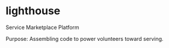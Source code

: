 # lighthouse
  Service Marketplace Platform
  
  Purpose: Assembling code to power volunteers toward serving.
